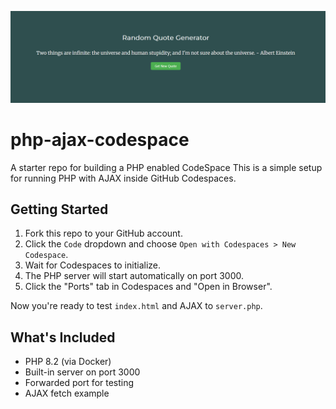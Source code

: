 <img src="screenshot.png"></img>
# php-ajax-codespace
A starter repo for building a PHP enabled CodeSpace
This is a simple setup for running PHP with AJAX inside GitHub Codespaces.

## Getting Started

1. Fork this repo to your GitHub account.
2. Click the `Code` dropdown and choose `Open with Codespaces > New Codespace`.
3. Wait for Codespaces to initialize.
4. The PHP server will start automatically on port 3000.
5. Click the "Ports" tab in Codespaces and "Open in Browser".

Now you're ready to test `index.html` and AJAX to `server.php`.

## What's Included

- PHP 8.2 (via Docker)
- Built-in server on port 3000
- Forwarded port for testing
- AJAX fetch example
